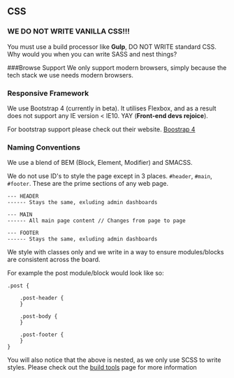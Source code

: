 ## CSS

### WE DO NOT WRITE VANILLA CSS!!!
You must use a build processor like **Gulp**, DO NOT WRITE standard CSS. Why would you when you can write SASS and nest things?

###Browse Support
We only support modern browsers, simply because the tech stack we use needs modern browsers.

### Responsive Framework

We use Bootstrap 4 (currently in beta). It utilises Flexbox, and as a result does not support any IE version < IE10. YAY (**Front-end devs rejoice**).

For bootstrap support please check out their website. [Boostrap 4](http://getbootstrap.com/)

### Naming Conventions
We use a blend of BEM (Block, Element, Modifier) and SMACSS. 

We do not use ID's to style the page except in 3 places. ``#header``, ``#main``, ``#footer``. These are the prime sections of any web page.

````
--- HEADER
------ Stays the same, exluding admin dashboards

--- MAIN
------ All main page content // Changes from page to page

--- FOOTER
------ Stays the same, exluding admin dashboards
````

We style with classes only and we write in a way to ensure modules/blocks are consistent across the board.

For example the post module/block would look like so:

````
.post {

    .post-header {
    }
    
    .post-body {
    }
    
    .post-footer {
    }
}
````

You will also notice that the above is nested, as we only use SCSS to write styles. Please check out the [build tools](general/build-tools.md) page for more information